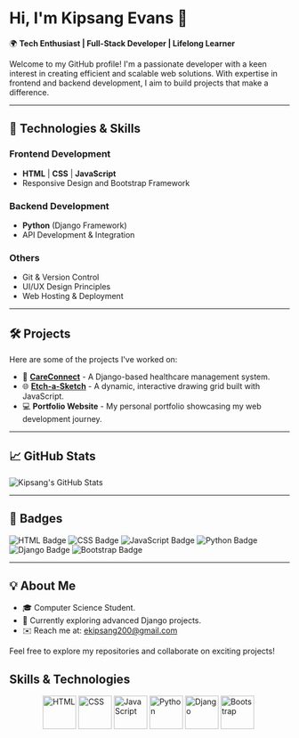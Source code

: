 # Hi, I'm Kipsang Evans 👋

🌍 **Tech Enthusiast | Full-Stack Developer | Lifelong Learner**

Welcome to my GitHub profile! I'm a passionate developer with a keen interest in creating efficient and scalable web solutions. With expertise in frontend and backend development, I aim to build projects that make a difference.

---

## 🔧 **Technologies & Skills**

### **Frontend Development**
- **HTML** | **CSS** | **JavaScript**
- Responsive Design and Bootstrap Framework

### **Backend Development**
- **Python** (Django Framework)
- API Development & Integration

### **Others**
- Git & Version Control
- UI/UX Design Principles
- Web Hosting & Deployment

---

## 🛠️ **Projects**

Here are some of the projects I've worked on:
- 🌟 **[CareConnect](https://github.com/KipsangEvans/careconnect)** - A Django-based healthcare management system.
- 🌐 **[Etch-a-Sketch](https://github.com/KipsangEvans/etch-a-sketch)** - A dynamic, interactive drawing grid built with JavaScript.
- 💻 **Portfolio Website** - My personal portfolio showcasing my web development journey.

---

## 📈 **GitHub Stats**

![Kipsang's GitHub Stats](https://github-readme-stats.vercel.app/api?username=KipsangEvans&show_icons=true&theme=radical)

---

## 🚀 **Badges**

![HTML Badge](https://img.shields.io/badge/HTML-Expert-orange)
![CSS Badge](https://img.shields.io/badge/CSS-Proficient-blue)
![JavaScript Badge](https://img.shields.io/badge/JavaScript-Intermediate-yellow)
![Python Badge](https://img.shields.io/badge/Python-Expert-brightgreen)
![Django Badge](https://img.shields.io/badge/Django-Backend_Framework-darkgreen)
![Bootstrap Badge](https://img.shields.io/badge/Bootstrap-5.0-purple?logo=bootstrap&logoColor=white)

---

## 💡 **About Me**

- 🎓 Computer Science Student.
- 🌟 Currently exploring advanced Django projects.
- ✉️ Reach me at: [ekipsang200@gmail.com](mailto:ekipsang200@gmail.com)

Feel free to explore my repositories and collaborate on exciting projects!
## Skills & Technologies


<div style="display: flex; justify-content: center; align-items: center; flex-wrap: wrap;">
  <img src="https://cdn.jsdelivr.net/gh/devicons/devicon/icons/html5/html5-original.svg" title="HTML" alt="HTML" width="60" height="60"/>&nbsp;
  <img src="https://cdn.jsdelivr.net/gh/devicons/devicon/icons/css3/css3-original.svg" title="CSS" alt="CSS" width="60" height="60"/>&nbsp;
  <img src="https://cdn.jsdelivr.net/gh/devicons/devicon/icons/javascript/javascript-original.svg" title="JavaScript" alt="JavaScript" width="60" height="60"/>&nbsp;
  <img src="https://cdn.jsdelivr.net/gh/devicons/devicon/icons/python/python-original.svg" title="Python" alt="Python" width="60" height="60"/>&nbsp;
  <img src="https://cdn.jsdelivr.net/gh/devicons/devicon/icons/django/django-plain.svg" title="Django" alt="Django" width="60" height="60"/>&nbsp;
  <img src="https://cdn.jsdelivr.net/gh/devicons/devicon/icons/bootstrap/bootstrap-original.svg" title="Bootstrap" alt="Bootstrap" width="60" height="60"/>&nbsp;
</div>

